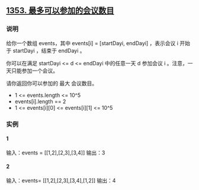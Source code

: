 ## [1353. 最多可以参加的会议数目](https://leetcode-cn.com/problems/maximum-number-of-events-that-can-be-attended/)

### 说明
给你一个数组 events，其中 events[i] = [startDayi, endDayi] ，表示会议 i 开始于 startDayi ，结束于 endDayi 。

你可以在满足 startDayi <= d <= endDayi 中的任意一天 d 参加会议 i 。注意，一天只能参加一个会议。

请你返回你可以参加的 最大 会议数目。

* 1 <= events.length <= 10^5
* events[i].length == 2
* 1 <= events[i][0] <= events[i][1] <= 10^5

### 实例
#### 1
输入：events = [[1,2],[2,3],[3,4]]
输出：3

#### 2
输入：events= [[1,2],[2,3],[3,4],[1,2]]
输出：4